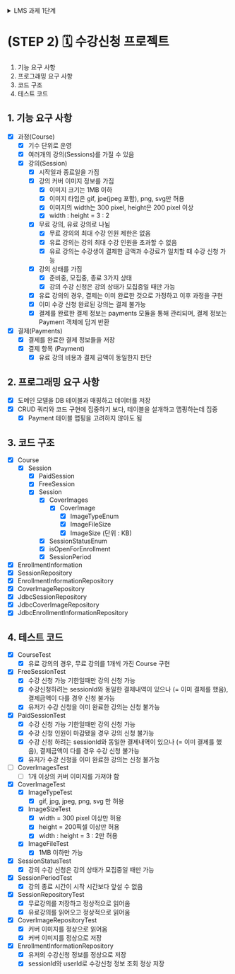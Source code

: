 <details>
<summary>LMS 과제 1단계</summary>

# LMS 과제 1단계
## 신규 추가된 모델
- [x] `Answers` : `answer`을 `List`로 저장
- [x] `TimeStrategy` : 현재 시각을 만들어내는 전략 패턴
- [x] `LocalDateTimeProvider` : 현재 시각을 `LocalDateTime.now()`로 만들어내는 전략 패턴

## 문제 요구사항 목록
### 질문 삭제하기 요구사항 (STEP2)
- [x] 질문 데이터를 삭제하는 것이 아닌, 데이터의 상태를 삭제 상태(deleted - boolean type)로 변경
- [x] 삭제가 가능한 조건은 아래와 같음
  - [x] 로그인 사용자와 질문한 사람이 같아야 함
  - [x] 답변이 없어야 함
  - [x] 단, 질문자와 답변글의 모든 답변자가 같은 경우 삭제 가능
    - [x] 질문자와 답변자가 다른 경우, 삭제 불가능
- [x] 질문을 삭제할 때 답변 또한 삭제해아하며, 답변의 삭제 또한 삭제 상태(deleted)를 변경
- [x] 질문과 답변 삭제 이력에 대한 정보를 `DeleteHistory`를 활용해 남김

### 리펙터링 요구사항 (STEP3)
- [x] QnaService의 deleteQuestion() 메서드에 단위 테스트 가능한 코드(핵심 비지니스 로직)를 도메인 모델 객체에 구현
- [x] QnaService의 비지니스 로직을 도메인 모델로 이동하는 리팩터링을 진행할 때 TDD로 구현
- [x] QnaService의 deleteQuestion() 메서드에 대한 단위 테스트는 src/test/java 폴더 nextstep.qna.service.QnaServiceTest이며,
  도메인 모델로 로직을 이동한 후에도 QnaServiceTest의 모든 테스트는 통과해야 함
- [x] 도메인 모델의 TC의 경우, No Mock으로 테스트 코드 작성

### 요구사항 변경 (STEP4)
- [x] 강의가 진행 중인 상태에서도 수강신청이 가능
  - [x] 강의 진행 상태(준비중, 진행중, 종료)와 모집 상태(비모집중, 모집중)로 상태값을 분리
- [x] 강의는 하나 이상의 커버 이미지를 가질 수 있음
- [ ] 우테코(무료), 우테캠 PRO(유료)와 같이 선발된 인원만 수강 가능
  - [ ] 강사는 수강신청한 사람 중 선발된 인원에 대해서만 수강 승인이 가능
  - [ ] 강사는 수강신청한 사람 중 선발되지 않은 사람은 수강 취소 가능

### 조건
- [x] get 메서드 사용없이, 메세지를 보내기
- [x] 일급 컬렉션 사용 (Question의 List를 일급 컬렉션으로 구현)
- [x] 3개 이상 인스턴스 변수를 가진 클래스를 사용하지 않기
- [x] 도메인 모델에 setter 사용하지 않기
- [ ] 리펙터링시 컴파일 에러와 기존의 단위 테스트의 실패를 최소화하며 점진적인 리펙터링 진행
- [ ] DB테이블에 데이터가 존재한다는 가정하에, 즉, 기존에 쌓인 데이터를 제거하지 않은 상태로 리펙터링

</details>

# (STEP 2) 🗓️ 수강신청 프로젝트
1. 기능 요구 사항
2. 프로그래밍 요구 사항
3. 코드 구조
4. 테스트 코드

## 1. 기능 요구 사항
- [x] 과정(Course)
  - [x] 기수 단위로 운영
  - [x] 여러개의 강의(Sessions)를 가질 수 있음
  - [x] 강의(Session)
    - [x] 시작일과 종료일을 가짐
    - [x] 강의 커버 이미지 정보를 가짐
      - [x] 이미지 크기는 1MB 이하
      - [x] 이미지 타입은 gif, jpe(jpeg 포함), png, svg만 허용
      - [x] 이미지의 width는 300 pixel, height은 200 pixel 이상
      - [x] width : height = 3 : 2
    - [x] 무료 강의, 유료 강의로 나뉨
      - [x] 무료 강의의 최대 수강 인원 제한은 없음
      - [x] 유료 강의는 강의 최대 수강 인원을 초과할 수 없음
      - [x] 유료 강의는 수강생이 결제한 금액과 수강료가 일치할 때 수강 신청 가능
    - [x] 강의 상태를 가짐
      - [x] 준비중, 모집중, 종료 3가지 상태
      - [x] 강의 수강 신청은 강의 상태가 모집중일 때만 가능
    - [x] 유료 강의의 경우, 결제는 이미 완료한 것으로 가정하고 이후 과정을 구현
    - [x] 이미 수강 신청 완료된 강의는 결제 불가능
    - [x] 결제를 완료한 결제 정보는 payments 모듈을 통해 관리되며, 결제 정보는 Payment 객체에 담겨 반환
- [x] 결제(Payments)
  - [x] 결제를 완료한 결제 정보들을 저장
  - [x] 결제 항목 (Payment)
    - [x] 유료 강의 비용과 결제 금액이 동일한지 판단

## 2. 프로그래밍 요구 사항
- [x] 도메인 모델을 DB 테이블과 매핑하고 데이터를 저장
- [x] CRUD 쿼리와 코드 구현에 집중하기 보다, 테이블을 설개하고 맵핑하는데 집중
  - [x] Payment 테이블 맵핑을 고려하지 않아도 됨

## 3. 코드 구조
- [x] Course
  - [x] Session
    - [x] PaidSession
    - [x] FreeSession
    - [x] Session
      - [x] CoverImages
        - [x] CoverImage
          - [x] ImageTypeEnum
          - [x] ImageFileSize
          - [x] ImageSize (단위 : KB)
      - [x] SessionStatusEnum
      - [x] isOpenForEnrollment
      - [x] SessionPeriod
- [x] EnrollmentInformation
- [x] SessionRepository
- [x] EnrollmentInformationRepository
- [x] CoverImageRepository
- [x] JdbcSessionRepository
- [x] JdbcCoverImageRepository
- [x] JdbcEnrollmentInformationRepository

## 4. 테스트 코드
- [x] CourseTest
  - [x] 유료 강의의 경우, 무료 강의를 1개씩 가진 Course 구현
- [x] FreeSessionTest
  - [x] 수강 신청 가능 기한일때만 강의 신청 가능
  - [x] 수강신청하려는 sessionId와 동일한 결제내역이 있으나 (= 이미 결제를 했음), 결제금액이 다를 경우 신청 불가능
  - [x] 유저가 수강 신청을 이미 완료한 강의는 신청 불가능
- [x] PaidSessionTest
  - [x] 수강 신청 가능 기한일때만 강의 신청 가능
  - [x] 수강 신청 인원이 마감됐을 경우 강의 신청 불가능
  - [x] 수강 신청 하려는 sessionId와 동일한 결제내역이 있으나 (= 이미 결제를 했음), 결제금액이 다를 경우 수강 신청 불가능
  - [x] 유저가 수강 신청을 이미 완료한 강의는 신청 불가능
- [ ] CoverImagesTest
  - [ ] 1개 이상의 커버 이미지를 가져야 함
- [x] CoverImageTest
  - [x] ImageTypeTest
    - [x] gif, jpg, jpeg, png, svg 만 허용
  - [x] ImageSizeTest
    - [x] width = 300 pixel 이상만 허용
    - [x] height = 200픽셀 이상만 허용
    - [x] width : height = 3 : 2만 허용
  - [x] ImageFileTest
    - [x] 1MB 이하만 가능
- [x] SessionStatusTest
  - [x] 강의 수강 신청은 강의 상태가 모집중일 때만 가능
- [x] SessionPeriodTest
  - [x] 강의 종료 시간이 시작 시간보다 앞설 수 없음
- [x] SessionRepositoryTest
  - [x] 무료강의를 저장하고 정상적으로 읽어옴
  - [x] 유료강의를 읽어오고 정상적으로 읽어옴
- [x] CoverImageRepositoryTest
  - [x] 커버 이미지를 정상으로 읽어옴
  - [x] 커버 이미지를 정상으로 저장
- [x] EnrollmentInformationRepository
  - [x] 유저의 수강신청 정보를 정상으로 저장
  - [x] sessionId와 userId로 수강신청 정보 조회 정상 저장
